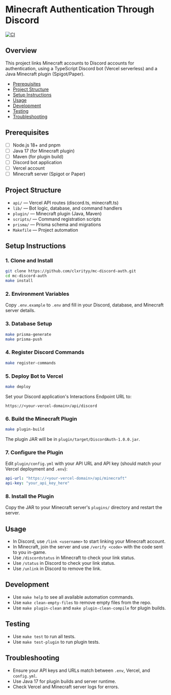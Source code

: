 # Minecraft Authentication Through Discord

[![CI](https://github.com/clxrityy/mc-discord-auth/actions/workflows/ci.yml/badge.svg?branch=master)](https://github.com/clxrityy/mc-discord-auth/actions/workflows/ci.yml)

## Overview

This project links Minecraft accounts to Discord accounts for authentication, using a TypeScript Discord bot (Vercel serverless) and a Java Minecraft plugin (Spigot/Paper).

- [Prerequisites](#prerequisites)
- [Project Structure](#project-structure)
- [Setup Instructions](#setup-instructions)
- [Usage](#usage)
- [Development](#development)
- [Testing](#testing)
- [Troubleshooting](#troubleshooting)

## Prerequisites

- [ ] Node.js 18+ and pnpm
- [ ] Java 17 (for Minecraft plugin)
- [ ] Maven (for plugin build)
- [ ] Discord bot application
- [ ] Vercel account
- [ ] Minecraft server (Spigot or Paper)

## Project Structure

- `api/` — Vercel API routes (discord.ts, minecraft.ts)
- `lib/` — Bot logic, database, and command handlers
- `plugin/` — Minecraft plugin (Java, Maven)
- `scripts/` — Command registration scripts
- `prisma/` — Prisma schema and migrations
- `Makefile` — Project automation

## Setup Instructions

### 1. Clone and Install

```zsh
git clone https://github.com/clxrityy/mc-discord-auth.git
cd mc-discord-auth
make install
```

### 2. Environment Variables

Copy `.env.example` to `.env` and fill in your Discord, database, and Minecraft server details.

### 3. Database Setup

```zsh
make prisma-generate
make prisma-push
```

### 4. Register Discord Commands

```zsh
make register-commands
```

### 5. Deploy Bot to Vercel

```zsh
make deploy
```

Set your Discord application's Interactions Endpoint URL to:

```
https://<your-vercel-domain>/api/discord
```

### 6. Build the Minecraft Plugin

```zsh
make plugin-build
```

The plugin JAR will be in `plugin/target/DiscordAuth-1.0.0.jar`.

### 7. Configure the Plugin

Edit `plugin/config.yml` with your API URL and API key (should match your Vercel deployment and `.env`):

```yaml
api-url: "https://<your-vercel-domain>/api/minecraft"
api-key: "your_api_key_here"
```

### 8. Install the Plugin

Copy the JAR to your Minecraft server's `plugins/` directory and restart the server.

## Usage

- In Discord, use `/link <username>` to start linking your Minecraft account.
- In Minecraft, join the server and use `/verify <code>` with the code sent to you in-game.
- Use `/discordstatus` in Minecraft to check your link status.
- Use `/status` in Discord to check your link status.
- Use `/unlink` in Discord to remove the link.

## Development

- Use `make help` to see all available automation commands.
- Use `make clean-empty-files` to remove empty files from the repo.
- Use `make plugin-clean` and `make plugin-clean-compile` for plugin builds.

## Testing

- Use `make test` to run all tests.
- Use `make test-plugin` to run plugin tests.

## Troubleshooting

- Ensure your API keys and URLs match between `.env`, Vercel, and `config.yml`.
- Use Java 17 for plugin builds and server runtime.
- Check Vercel and Minecraft server logs for errors.

